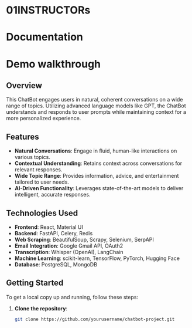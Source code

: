 # 01INSTRUCTORs
# Documentation 

# Demo walkthrough 

## Overview
This ChatBot engages users in natural, coherent conversations on a wide range of topics. Utilizing advanced language models like GPT, the ChatBot understands and responds to user prompts while maintaining context for a more personalized experience.

## Features
- **Natural Conversations**: Engage in fluid, human-like interactions on various topics.
- **Contextual Understanding**: Retains context across conversations for relevant responses.
- **Wide Topic Range**: Provides information, advice, and entertainment tailored to user needs.
- **AI-Driven Functionality**: Leverages state-of-the-art models to deliver intelligent, accurate responses.

## Technologies Used
- **Frontend**: React, Material UI
- **Backend**: FastAPI, Celery, Redis
- **Web Scraping**: BeautifulSoup, Scrapy, Selenium, SerpAPI
- **Email Integration**: Google Gmail API, OAuth2
- **Transcription**: Whisper (OpenAI), LangChain
- **Machine Learning**: scikit-learn, TensorFlow, PyTorch, Hugging Face
- **Database**: PostgreSQL, MongoDB

## Getting Started
To get a local copy up and running, follow these steps:

1. **Clone the repository**:
   ```bash
   git clone https://github.com/yourusername/chatbot-project.git
